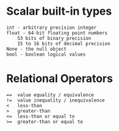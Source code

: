 # Scalar built-in types
```
int - arbitrary precision integer
float - 64-bit floating point numbers
    53 bits of binary precision
    15 to 16 bits of decimal precision
None - the null object
bool - boolean logical values
```

# Relational Operators
```
==  value equality / equivalence
!=  value inequality / inequivalence
<   less-than
>   greater-than
<=  less-than or equal to
>=  greater-than or equal to
```
